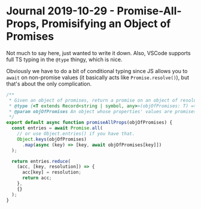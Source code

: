 Journal 2019-10-29 - Promise-All-Props, Promisifying an Object of Promises
========

Not much to say here, just wanted to write it down.  Also, VSCode supports full TS typing in the `@type` thingy, which is nice.

Obviously we have to do a bit of conditional typing since JS allows you to `await` on non-promise values (it basically acts like `Promise.resolve()`), but that's about the only complication.

```js
/**
 * Given an object of promises, return a promise on an object of resolutions.
 * @type {<T extends Record<string | symbol, any>>(objOfPromises: T) => Promise<{ [K in keyof T]: T[K] extends Promise<infer R> ? R : T[K] }>}
 * @param objOfPromises An object whose properties' values are promises.
 */
export default async function promiseAllProps(objOfPromises) {
  const entries = await Promise.all(
    // or use Object.entries() if you have that.
    Object.keys(objOfPromises)
      .map(async (key) => [key, await objOfPromises[key]])
  );

  return entries.reduce(
    (acc, [key, resolution]) => {
      acc[key] = resolution;
      return acc;
    },
    {}
  );
}
```
